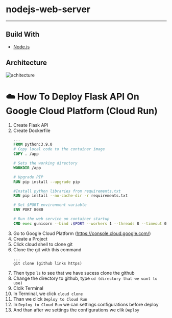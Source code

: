 # nodejs-web-server
---
## Build With
* [Node.js](https://nodejs.org)

## Architecture
![achitecture](https://user-images.githubusercontent.com/85344255/173188252-0d524e41-b562-4f9e-881c-f2e3aa1b2dd8.jpeg)

# :cloud: How To Deploy Flask API On Google Cloud Platform (Cloud Run)
  1. Create Flask API
  2. Create Dockerfile 
     ```Dockerfile
     ...
     FROM python:3.9.0
     # Copy local code to the container image
     COPY . /app

     # Sets the working directory
     WORKDIR /app

     # Upgrade PIP
     RUN pip install --upgrade pip

     #Install python libraries from requirements.txt
     RUN pip install --no-cache-dir -r requirements.txt

     # Set $PORT environment variable
     ENV PORT 8080

     # Run the web service on container startup
     CMD exec gunicorn --bind :$PORT --workers 1 --threads 8 --timeout 0 main:app
     ```
  3. Go to Google Cloud Platform (https://console.cloud.google.com/)
  4. Create a Project
  5. Click cloud shell to clone git
  6. Clone the git with this command
     ```Command
     ...
     git clone (github links https)
     ```
  7. Then type `ls` to see that we have sucess clone the github
  8. Change the directory to github, type `cd (directory that we want to use)`
  9. Clcik Terminal
  10. In Terminal, we click `cloud clone`
  11. Than we click `Deploy to Cloud Run`
  12. In  `Deploy to Cloud Run` we can settings configurations before deploy
  13. And than after we settings the configurations we clik `Deploy`
